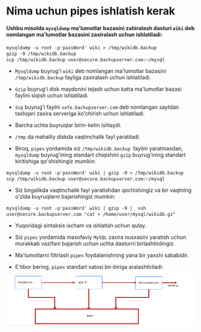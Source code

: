 # Nima uchun pipes ishlatish kerak


#### Ushbu misolda ```mysqldump``` ma'lumotlar bazasini zahiralash dasturi ```wiki``` deb nomlangan ma'lumotlar bazasini zaxiralash uchun ishlatiladi:


```
mysqldump -u root -p'passWord' wiki > /tmp/wikidb.backup
gzip -9 /tmp/wikidb.backup
scp /tmp/wikidb.backup user@secure.backupserver.com:~/mysql
```
- ```Mysqldump``` buyrug'i ```wiki``` deb nomlangan ma'lumotlar bazasini ```/tmp/wikidb.backup``` fayliga zaxiralash uchun ishlatiladi.


- ```Gzip``` buyrug'i disk maydonini tejash uchun katta ma'lumotlar bazasi faylini siqish uchun ishlatiladi.

- ```Scp``` buyrug'i faylni ```safe.backupserver.com``` deb nomlangan saytdan tashqari zaxira serveriga ko'chirish uchun ishlatiladi.


- Barcha uchta buyruqlar birin-ketin ishlaydi.
- ```/tmp``` da mahalliy diskda vaqtinchalik fayl yaratiladi.


- Biroq, ```pipes``` yordamida siz ```/tmp/wikidb.backup ```faylini yaratmasdan, ```mysqldump``` buyrug'ining standart chiqishini ```gzip``` buyrug'ining standart kiritishiga qo'shishingiz mumkin:


```
mysqldump -u root -p'passWord' wiki | gzip -9 > /tmp/wikidb.backup
scp /tmp/wikidb.backup user@secure.backupserver.com:~/mysql
```

- Siz birgalikda vaqtinchalik fayl yaratishdan qochishingiz va bir vaqtning o'zida buyruqlarni bajarishingiz mumkin:


```
mysqldump -u root -p'passWord' wiki | gzip -9 |  ssh user@secure.backupserver.com "cat > /home/user/mysql/wikidb.gz"
```

- Yuqoridagi sintaksis ixcham va ishlatish uchun qulay.
- Siz ```pipes``` yordamida masofaviy ```MySQL``` zaxira nusxasini yaratish uchun murakkab vazifani bajarish uchun uchta dasturni birlashtirdingiz.
- Ma'lumotlarni filtrlash ```pipes``` foydalanishning yana bir yaxshi sababidir.

- E'tibor bering, ```pipes``` standart xatosi bir-biriga aralashtiriladi:

<img src="./img/2.png">